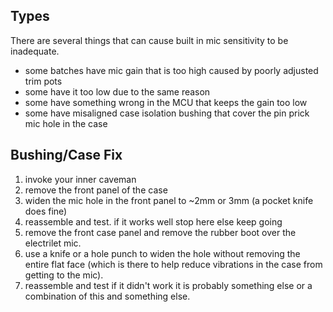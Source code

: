## Types

There are several things that can cause built in mic sensitivity to be
inadequate.

-   some batches have mic gain that is too high caused by poorly
    adjusted trim pots
-   some have it too low due to the same reason
-   some have something wrong in the MCU that keeps the gain too low
-   some have misaligned case isolation bushing that cover the pin prick
    mic hole in the case

## Bushing/Case Fix

1.  invoke your inner caveman
2.  remove the front panel of the case
3.  widen the mic hole in the front panel to \~2mm or 3mm (a pocket
    knife does fine)
4.  reassemble and test. if it works well stop here else keep going
5.  remove the front case panel and remove the rubber boot over the
    electrilet mic.
6.  use a knife or a hole punch to widen the hole without removing the
    entire flat face (which is there to help reduce vibrations in the
    case from getting to the mic).
7.  reassemble and test if it didn't work it is probably something else
    or a combination of this and something else.
